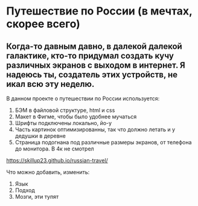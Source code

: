# Путешествие по России (в мечтах, скорее всего)

## Когда-то давным давно, в далекой далекой галактике, кто-то придумал создать кучу различных экранов с выходом в интернет. Я надеюсь ты, создатель этих устройств, не икал всю эту неделю.

В данном проекте о путешествии по России используется:
1. БЭМ в файловой структуре, html и css
2. Макет в Фигме, чтобы было удобнее мучаться
3. Шрифты подключены локально, йо-у
4. Часть картинок оптимизированны, так что должно летать и у дедушки в деревне
5. Страница подогнана под различные размеры экранов, от телефона до монитора. В 4к не смотрел

https://skillup23.github.io/russian-travel/

Что можно добавить, изменить:
1. Язык
2. Подход
3. Мозги, эти тупят


